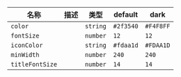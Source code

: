 | 名称 | 描述 | 类型 | default | dark |
|---|---|---|---|---|
| `color` |  | `string` | `#2f3540` | `#F4F8FF` |
| `fontSize` |  | `number` | `12` | `12` |
| `iconColor` |  | `string` | `#fdaa1d` | `#FDAA1D` |
| `minWidth` |  | `number` | `240` | `240` |
| `titleFontSize` |  | `number` | `14` | `14` |
